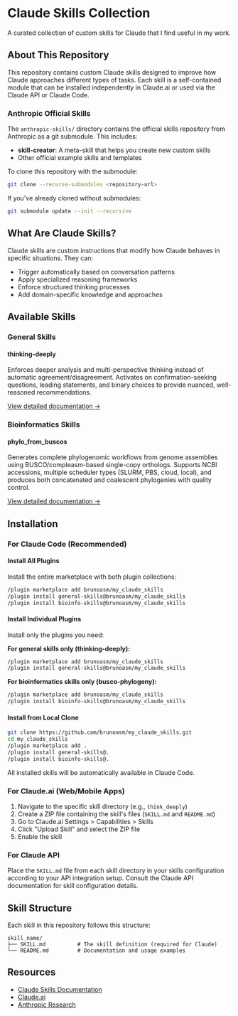 # Claude Skills Collection

A curated collection of custom skills for Claude that I find useful in my work. 

## About This Repository

This repository contains custom Claude skills designed to improve how Claude approaches different types of tasks. Each skill is a self-contained module that can be installed independently in Claude.ai or used via the Claude API or Claude Code.

### Anthropic Official Skills

The `anthropic-skills/` directory contains the official skills repository from Anthropic as a git submodule. This includes:
- **skill-creator**: A meta-skill that helps you create new custom skills
- Other official example skills and templates

To clone this repository with the submodule:
```bash
git clone --recurse-submodules <repository-url>
```

If you've already cloned without submodules:
```bash
git submodule update --init --recursive
```

## What Are Claude Skills?

Claude skills are custom instructions that modify how Claude behaves in specific situations. They can:
- Trigger automatically based on conversation patterns
- Apply specialized reasoning frameworks
- Enforce structured thinking processes
- Add domain-specific knowledge and approaches

## Available Skills

### General Skills

#### thinking-deeply
Enforces deeper analysis and multi-perspective thinking instead of automatic agreement/disagreement. Activates on confirmation-seeking questions, leading statements, and binary choices to provide nuanced, well-reasoned recommendations.

[View detailed documentation →](./think_deeply/README.md)

### Bioinformatics Skills

#### phylo_from_buscos
Generates complete phylogenomic workflows from genome assemblies using BUSCO/compleasm-based single-copy orthologs. Supports NCBI accessions, multiple scheduler types (SLURM, PBS, cloud, local), and produces both concatenated and coalescent phylogenies with quality control.

[View detailed documentation →](./phylo_from_buscos/README.md)

## Installation

### For Claude Code (Recommended)

#### Install All Plugins

Install the entire marketplace with both plugin collections:

```bash
/plugin marketplace add brunoasm/my_claude_skills
/plugin install general-skills@brunoasm/my_claude_skills
/plugin install bioinfo-skills@brunoasm/my_claude_skills
```

#### Install Individual Plugins

Install only the plugins you need:

**For general skills only (thinking-deeply):**
```bash
/plugin marketplace add brunoasm/my_claude_skills
/plugin install general-skills@brunoasm/my_claude_skills
```

**For bioinformatics skills only (busco-phylogeny):**
```bash
/plugin marketplace add brunoasm/my_claude_skills
/plugin install bioinfo-skills@brunoasm/my_claude_skills
```

#### Install from Local Clone

```bash
git clone https://github.com/brunoasm/my_claude_skills.git
cd my_claude_skills
/plugin marketplace add .
/plugin install general-skills@.
/plugin install bioinfo-skills@.
```

All installed skills will be automatically available in Claude Code.

### For Claude.ai (Web/Mobile Apps)

1. Navigate to the specific skill directory (e.g., `think_deeply`)
2. Create a ZIP file containing the skill's files (`SKILL.md` and `README.md`)
3. Go to Claude.ai Settings > Capabilities > Skills
4. Click "Upload Skill" and select the ZIP file
5. Enable the skill

### For Claude API

Place the `SKILL.md` file from each skill directory in your skills configuration according to your API integration setup. Consult the Claude API documentation for skill configuration details.

## Skill Structure

Each skill in this repository follows this structure:

```
skill_name/
├── SKILL.md          # The skill definition (required for Claude)
└── README.md         # Documentation and usage examples
```

## Resources

- [Claude Skills Documentation](https://support.claude.com/en/articles/12512198-how-to-create-custom-skills)
- [Claude.ai](https://claude.ai)
- [Anthropic Research](https://www.anthropic.com/research)
